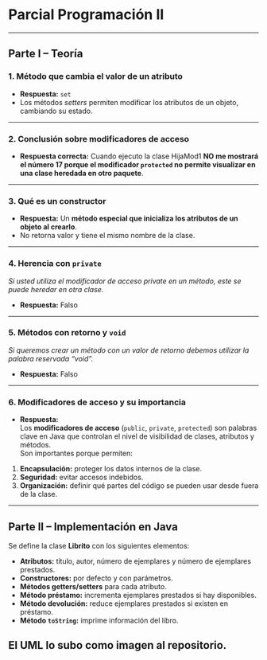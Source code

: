 # Parcial Programación II 

---

##  Parte I – Teoría

### 1. Método que cambia el valor de un atributo
- **Respuesta:** `set`  
- Los métodos *setters* permiten modificar los atributos de un objeto, cambiando su estado.

---

### 2. Conclusión sobre modificadores de acceso
- **Respuesta correcta:** Cuando ejecuto la clase HijaMod1 **NO me mostrará el número 17 porque el modificador `protected` no permite visualizar en una clase heredada en otro paquete**.  

---

### 3. Qué es un constructor
- **Respuesta:** Un **método especial que inicializa los atributos de un objeto al crearlo**.  
- No retorna valor y tiene el mismo nombre de la clase.

---

### 4. Herencia con `private`  
*Si usted utiliza el modificador de acceso private en un método, este se puede heredar en otra clase.*  
- **Respuesta:** Falso   

---

### 5. Métodos con retorno y `void`  
*Si queremos crear un método con un valor de retorno debemos utilizar la palabra reservada “void”.*  
- **Respuesta:** Falso   

---

### 6. Modificadores de acceso y su importancia
- **Respuesta:**  
Los **modificadores de acceso** (`public`, `private`, `protected`) son palabras clave en Java que controlan el nivel de visibilidad de clases, atributos y métodos.  
Son importantes porque permiten:  
1. **Encapsulación:** proteger los datos internos de la clase.  
2. **Seguridad:** evitar accesos indebidos.  
3. **Organización:** definir qué partes del código se pueden usar desde fuera de la clase.  

---

##  Parte II – Implementación en Java

Se define la clase **Librito** con los siguientes elementos:

- **Atributos:** título, autor, número de ejemplares y número de ejemplares prestados.  
- **Constructores:** por defecto y con parámetros.  
- **Métodos getters/setters** para cada atributo.  
- **Método préstamo:** incrementa ejemplares prestados si hay disponibles.  
- **Método devolución:** reduce ejemplares prestados si existen en préstamo.  
- **Método `toString`:** imprime información del libro.  

## El UML lo subo como imagen al repositorio. 